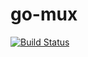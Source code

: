 # go-mux

[![Build Status](https://edgargmc.semaphoreci.com/badges/go-mux/branches/master.svg?style=shields)](https://edgargmc.semaphoreci.com/projects/go-mux)

